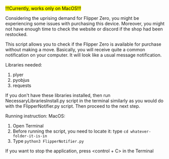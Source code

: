 <mark>!!!Currently, works only on MacOS!!!</mark>

Considering the uprising demand for Flipper Zero, you might be experiencing some issues with purchasing this device. 
Moreover, you might not have enough time to check the website or discord if the shop had been restocked.

This script allows you to check if the Flipper Zero is available for purchase without making a move. Basically, 
you will receive quite a common notification on your computer. It will look like a usual message notification.

Libraries needed:
    <ol>
    <li> plyer </li>
    <li> pyobjus </li>
    <li> requests </li>
    </ol>

If you don't have these libraries installed, then run NecessaryLibrariesInstall.py script in the terminal similarly as you 
would do with the FlipperNotifier.py script. Then proceed to the next step.

Running instruction:
    MacOS:
         <ol>
         <li> Open Terminal </li>
         <li> Before running the script, you need to locate it: type `cd whatever-folder-it-is-in` </li>
         <li> Type `python3 FlipperNotifier.py` </li>
         </ol>
        If you want to stop the application, press <control + C> in the Terminal
